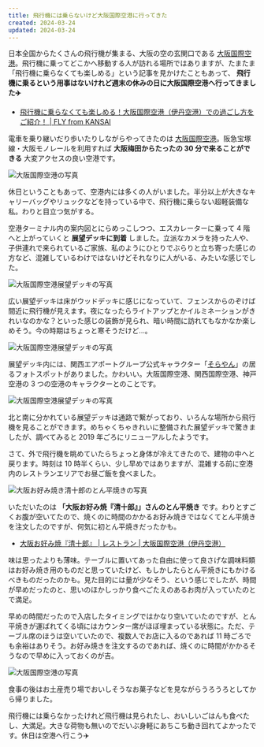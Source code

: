 ```yaml
---
title: 飛行機には乗らないけど大阪国際空港に行ってきた
created: 2024-03-24
updated: 2024-03-24
---
```


日本全国からたくさんの飛行機が集まる、大阪の空の玄関口である [大阪国際空港](https://www.osaka-airport.co.jp/)。飛行機に乗ってどこかへ移動する人が訪れる場所ではありますが、たまたま「飛行機に乗らなくても楽しめる」という記事を見かけたこともあって、 **飛行機に乗るという用事はないけれど週末の休みの日に大阪国際空港へ行ってきました✈️**

- [飛行機に乗らなくても楽しめる！大阪国際空港（伊丹空港）での過ごし方をご紹介！ | FLY from KANSAI](https://www.kansai-airport.or.jp/flyfromkansai/info/itami_enjoy_2023/)

電車を乗り継いだり歩いたりしながらやってきたのは [大阪国際空港](https://www.osaka-airport.co.jp/)。阪急宝塚線・大阪モノレールを利用すれば **大阪梅田からたったの 30 分で来ることができる** 大変アクセスの良い空港です。

![大阪国際空港の写真](f2120605-4689-4247-d09f-4ed694a1a900)

休日ということもあって、空港内には多くの人がいました。半分以上が大きなキャリーバッグやリュックなどを持っている中で、飛行機に乗らない超軽装備な私。わりと目立つ気がする。

空港ターミナル内の案内図とにらめっこしつつ、エスカレーターに乗って 4 階へと上がっていくと **展望デッキに到着** しました。立派なカメラを持った人や、子供連れで来られているご家族、私のようにひとりでぶらりと立ち寄った感じの方など、混雑しているわけではないけどそれなりに人がいる、みたいな感じでした。

![大阪国際空港展望デッキの写真](37e32520-004c-4518-e5f2-7c1ad9aca500)

広い展望デッキは床がウッドデッキに感じになっていて、フェンスからのぞけば間近に飛行機が見えます。夜になったらライトアップとかイルミネーションがきれいなのかな？といった感じの装飾が見られ、暗い時間に訪れてもなかなか楽しめそう。今の時期はちょっと寒そうだけど…。

![大阪国際空港展望デッキの写真](24d57d99-8324-4287-849c-22fdfe729b00)

展望デッキ内には、関西エアポートグループ公式キャラクター「[そらやん](http://www.kansai-airports.co.jp/company-profile/brand/character.html)」の居るフォトスポットがありました。かわいい。大阪国際空港、関西国際空港、神戸空港の 3 つの空港のキャラクターとのことです。

![大阪国際空港展望デッキの写真](f17d4d10-1421-429d-4bc9-696b145bae00)

北と南に分かれている展望デッキは通路で繋がっており、いろんな場所から飛行機を見ることができます。めちゃくちゃきれいに整備された展望デッキで驚きましたが、調べてみると 2019 年ごろにリニューアルしたようです。

さて、外で飛行機を眺めていたらちょっと身体が冷えてきたので、建物の中へと戻ります。時刻は 10 時半くらい、少し早めではありますが、混雑する前に空港内のレストランエリアでお昼ご飯を食べました。

![大阪お好み焼き清十郎のとん平焼きの写真](1cbc72a5-e798-44bf-4948-852ff7703000)

いただいたのは **「大阪お好み焼『清十郎』」さんのとん平焼き** です。わりとすごくお腹が空いてたので、焼くのに時間のかかるお好み焼きではなくてとん平焼きを注文したのですが、何気に初とん平焼きだったかも。

- [大阪お好み焼『清十郎』 | レストラン | 大阪国際空港（伊丹空港）](https://www.osaka-airport.co.jp/shop-and-dine/dine/seijyuro.html)

味は思ったよりも薄味。テーブルに置いてあった自由に使って良さげな調味料類はお好み焼き用のものだと思っていたけど、もしかしたらとん平焼きにもかけるべきものだったのかも。見た目的には量が少なそう、という感じでしたが、時間が早めだったのと、思いのほかしっかり食べごたえのあるお肉が入っていたのとで満足。

早めの時間だったので入店したタイミングではかなり空いていたのですが、とん平焼きが運ばれてくる頃にはカウンター席がほぼ埋まっている状態に。ただ、テーブル席のほうは空いていたので、複数人でお店に入るのであれば 11 時ごろでも余裕はありそう。お好み焼きを注文するのであれば、焼くのに時間がかかるそうなので早めに入っておくのが吉。

![大阪国際空港の写真](019c83c0-2c3e-4064-2035-1ac65cad6f00)

食事の後はお土産売り場でおいしそうなお菓子などを見ながらうろうろとしてから帰りました。

飛行機には乗らなかったけれど飛行機は見られたし、おいしいごはんも食べたし、大満足。大きな荷物も無いのでだいぶ身軽にあちこち動き回れてよかったです。休日は空港へ行こう✈️
